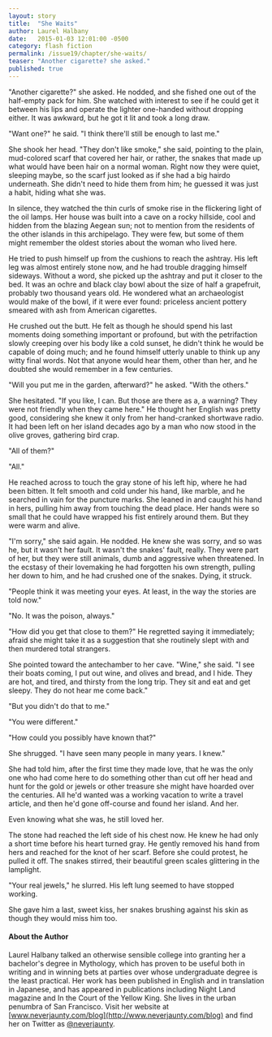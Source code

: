 ```yaml
---
layout: story
title:  "She Waits"
author: Laurel Halbany
date:   2015-01-03 12:01:00 -0500
category: flash fiction
permalink: /issue19/chapter/she-waits/
teaser: "Another cigarette? she asked."
published: true
---
```


"Another cigarette?" she asked. He nodded, and she fished one out of the half-empty pack for him. She watched with interest to see if he could get it between his lips and operate the lighter one-handed without dropping either. It was awkward, but he got it lit and took a long draw.

"Want one?" he said. "I think there'll still be enough to last me."

She shook her head. "They don't like smoke," she said, pointing to the plain, mud-colored scarf that covered her hair, or rather, the snakes that made up what would have been hair on a normal woman. Right now they were quiet, sleeping maybe, so the scarf just looked as if she had a big hairdo underneath. She didn't need to hide them from him; he guessed it was just a habit, hiding what she was.

In silence, they watched the thin curls of smoke rise in the flickering light of the oil lamps. Her house was built into a cave on a rocky hillside, cool and hidden from the blazing Aegean sun; not to mention from the residents of the other islands in this archipelago. They were few, but some of them might remember the oldest stories about the woman who lived here.

He tried to push himself up from the cushions to reach the ashtray. His left leg was almost entirely stone now, and he had trouble dragging himself sideways. Without a word, she picked up the ashtray and put it closer to the bed. It was an ochre and black clay bowl about the size of half a grapefruit, probably two thousand years old. He wondered what an archaeologist would make of the bowl, if it were ever found: priceless ancient pottery smeared with ash from American cigarettes.

He crushed out the butt. He felt as though he should spend his last moments doing something important or profound, but with the petrifaction slowly creeping over his body like a cold sunset, he didn't think he would be capable of doing much; and he found himself utterly unable to think up any witty final words. Not that anyone would hear them, other than her, and he doubted she would remember in a few centuries.

"Will you put me in the garden, afterward?" he asked. "With the others."

She hesitated. "If you like, I can. But those are there as a, a warning? They were not friendly when they came here." He thought her English was pretty good, considering she knew it only from her hand-cranked shortwave radio. It had been left on her island decades ago by a man who now stood in the olive groves, gathering bird crap.

"All of them?"

"All."

He reached across to touch the gray stone of his left hip, where he had been bitten. It felt smooth and cold under his hand, like marble, and he searched in vain for the puncture marks. She leaned in and caught his hand in hers, pulling him away from touching the dead place. Her hands were so small that he could have wrapped his fist entirely around them. But they were warm and alive.

"I'm sorry," she said again. He nodded. He knew she was sorry, and so was he, but it wasn't her fault. It wasn't the snakes' fault, really. They were part of her, but they were still animals, dumb and aggressive when threatened. In the ecstasy of their lovemaking he had forgotten his own strength, pulling her down to him, and he had crushed one of the snakes. Dying, it struck.

"People think it was meeting your eyes. At least, in the way the stories are told now."

"No. It was the poison, always."

"How did you get that close to them?" He regretted saying it immediately; afraid she might take it as a suggestion that she routinely slept with and then murdered total strangers.

She pointed toward the antechamber to her cave. "Wine," she said. "I see their boats coming, I put out wine, and olives and bread, and I hide. They are hot, and tired, and thirsty from the long trip. They sit and eat and get sleepy. They do not hear me come back."

"But you didn't do that to me."

"You were different."

"How could you possibly have known that?"

She shrugged. "I have seen many people in many years. I knew."

She had told him, after the first time they made love, that he was the only one who had come here to do something other than cut off her head and hunt for the gold or jewels or other treasure she might have hoarded over the centuries. All he'd wanted was a working vacation to write a travel article, and then he'd gone off-course and found her island. And her.

Even knowing what she was, he still loved her.

The stone had reached the left side of his chest now. He knew he had only a short time before his heart turned gray. He gently removed his hand from hers and reached for the knot of her scarf. Before she could protest, he pulled it off. The snakes stirred, their beautiful green scales glittering in the lamplight.

"Your real jewels," he slurred. His left lung seemed to have stopped working.

She gave him a last, sweet kiss, her snakes brushing against his skin as though they would miss him too.

#### About the Author

Laurel Halbany talked an otherwise sensible college into granting her a bachelor's degree in Mythology, which has proven to be useful both in writing and in winning bets at parties over whose undergraduate degree is the least practical. Her work has been published in English and in translation in Japanese, and has appeared in publications including Night Land magazine and In the Court of the Yellow King. She lives in the urban penumbra of San Francisco. Visit her website at [www.neverjaunty.com/blog](http://www.neverjaunty.com/blog) and find her on Twitter as [@neverjaunty](https://twitter.com/neverjaunty).
